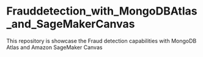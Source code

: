 # Frauddetection_with_MongoDBAtlas_and_SageMakerCanvas
This repository is showcase the Fraud detection capabilities with MongoDB Atlas and Amazon SageMaker Canvas

